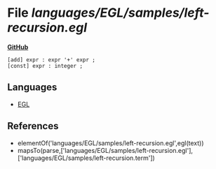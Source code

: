 # File _languages/EGL/samples/left-recursion.egl_
**[GitHub](https://github.com/softlang/yas/blob/master/languages/EGL/samples/left-recursion.egl)**
```
[add] expr : expr '+' expr ;
[const] expr : integer ;
```

## Languages
* [EGL](../languages/EGL.md)

## References
* elementOf('languages/EGL/samples/left-recursion.egl',egl(text))
* mapsTo(parse,['languages/EGL/samples/left-recursion.egl'],['languages/EGL/samples/left-recursion.term'])
